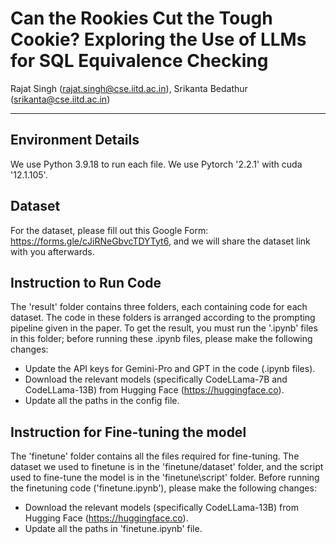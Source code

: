 # Can the Rookies Cut the Tough Cookie? Exploring the Use of LLMs for SQL Equivalence Checking
Rajat Singh (rajat.singh@cse.iitd.ac.in), Srikanta Bedathur (srikanta@cse.iitd.ac.in)
<hr>


## Environment Details
We use Python 3.9.18 to run each file. We use Pytorch '2.2.1' with cuda '12.1.105'. 

## Dataset
For the dataset, please fill out this Google Form: https://forms.gle/cJiRNeGbvcTDYTyt6, and we will share the dataset link with you afterwards.

## Instruction to Run Code
The 'result' folder contains three folders, each containing code for each dataset. The code in these folders is arranged according to the prompting pipeline given in the paper. To get the result, you must run the '.ipynb' files in this folder; before running these .ipynb files, please make the following changes: <br>
- Update the API keys for Gemini-Pro and GPT in the code (.ipynb files).
- Download the relevant models (specifically CodeLLama-7B and CodeLLama-13B) from Hugging Face (https://huggingface.co).
- Update all the paths in the config file.

## Instruction for Fine-tuning the model
The 'finetune' folder contains all the files required for fine-tuning. The dataset we used to finetune is in the 'finetune/dataset' folder, and the script used to fine-tune the model is in the 'finetune\script' folder. Before running the finetuning code ('finetune.ipynb'), please make the following changes: <br>
- Download the relevant models (specifically CodeLLama-13B) from Hugging Face (https://huggingface.co).
- Update all the paths in 'finetune.ipynb' file.
